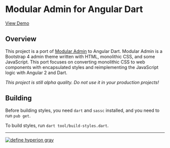 # Modular Admin for Angular Dart

[View Demo](https://hyperiongray.github.io/ng_modular_admin_demo/)

## Overview

This project is a port of [Modular
Admin](https://github.com/modularcode/modular-admin-html) to Angular Dart.
Modular Admin is a Bootstrap 4 admin theme written with HTML, monolithic CSS,
and some JavaScript. This port focuses on converting monolithic CSS to web
components with encapsulated styles and reimplementing the JavaScript logic with
Angular 2 and Dart.

*This project is still alpha quality. Do not use it in your production
projects!*

## Building

Before building styles, you need `dart` and `sassc` installed, and you need to
run `pub get`.

To build styles, run `dart tool/build-styles.dart`.

---

[![define hyperion gray](https://hyperiongray.s3.amazonaws.com/define-hg.svg)](https://www.hyperiongray.com/?pk_campaign=github&pk_kwd=ng_modular_admin "Hyperion Gray")
